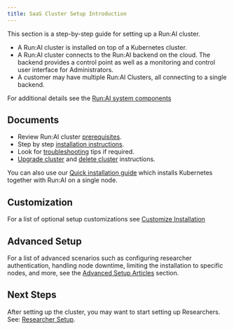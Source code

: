 ```yaml
---
title: SaaS Cluster Setup Introduction
---
```


This section is a step-by-step guide for setting up a Run:AI cluster. 

* A Run:AI cluster is installed on top of a Kubernetes cluster.
* A Run:AI cluster connects to the Run:AI backend on the cloud. The backend provides a control point as well as a monitoring and control user interface for Administrators.
* A customer may have multiple Run:AI Clusters, all connecting to a single backend.

For additional details see the [Run:AI system components](../../../home/components.md)

## Documents

* Review Run:AI cluster [prerequisites](cluster-prerequisites.md).
* Step by step [installation instructions](cluster-install.md).
* Look for [troubleshooting](cluster-troubleshooting.md) tips if required.
* [Upgrade cluster](cluster-upgrade.md) and [delete cluster](cluster-delete.md) instructions. 

You can also use our [Quick installation guide](single-node-install.md) which installs Kubernetes together with Run:AI on a single node.

## Customization

For a list of optional setup customizations see [Customize Installation](customize-cluster-install.md)

## Advanced Setup

For a list of advanced scenarios such as configuring researcher authentication, handling node downtime, limiting the installation to specific nodes, and more, see the [Advanced Setup Articles](../advanced/overview.md) section.

## Next Steps

After setting up the cluster, you may want to start setting up Researchers. See: [Researcher Setup](../../researcher-setup/researcher-setup-intro.md).

